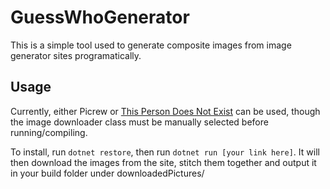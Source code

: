 # GuessWhoGenerator
This is a simple tool used to generate composite images from image generator sites programatically. 

## Usage
Currently, either Picrew or [This Person Does Not Exist](https://thispersondoesnotexist.com/) can be used, though the image downloader class must be manually selected before running/compiling.

To install, run `dotnet restore`, then run `dotnet run [your link here]`. It will then download the images from the site, stitch them together and output it in your build folder under downloadedPictures/
